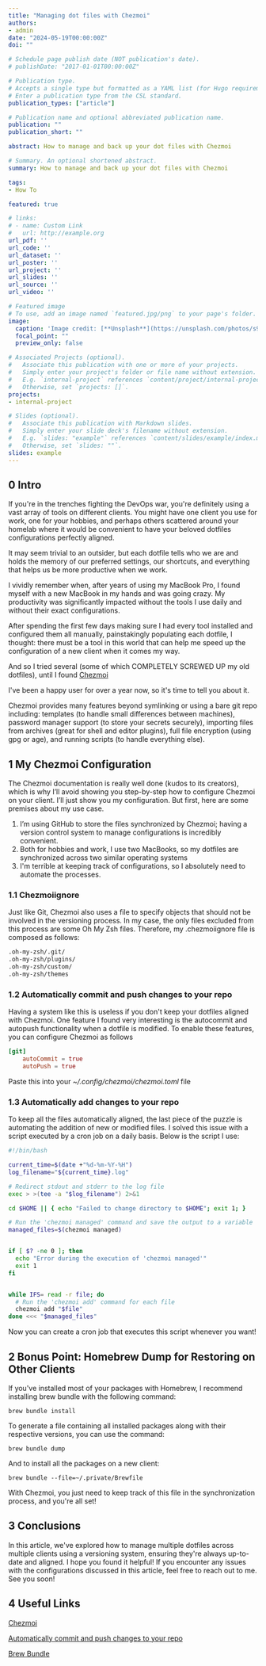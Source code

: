 ```yaml
---
title: "Managing dot files with Chezmoi"
authors:
- admin
date: "2024-05-19T00:00:00Z"
doi: ""

# Schedule page publish date (NOT publication's date).
# publishDate: "2017-01-01T00:00:00Z"

# Publication type.
# Accepts a single type but formatted as a YAML list (for Hugo requirements).
# Enter a publication type from the CSL standard.
publication_types: ["article"]

# Publication name and optional abbreviated publication name.
publication: ""
publication_short: ""

abstract: How to manage and back up your dot files with Chezmoi

# Summary. An optional shortened abstract.
summary: How to manage and back up your dot files with Chezmoi

tags:
- How To

featured: true

# links:
# - name: Custom Link
#   url: http://example.org
url_pdf: ''
url_code: ''
url_dataset: ''
url_poster: ''
url_project: ''
url_slides: ''
url_source: ''
url_video: ''

# Featured image
# To use, add an image named `featured.jpg/png` to your page's folder. 
image:
  caption: 'Image credit: [**Unsplash**](https://unsplash.com/photos/s9CC2SKySJM)'
  focal_point: ""
  preview_only: false

# Associated Projects (optional).
#   Associate this publication with one or more of your projects.
#   Simply enter your project's folder or file name without extension.
#   E.g. `internal-project` references `content/project/internal-project/index.md`.
#   Otherwise, set `projects: []`.
projects:
- internal-project

# Slides (optional).
#   Associate this publication with Markdown slides.
#   Simply enter your slide deck's filename without extension.
#   E.g. `slides: "example"` references `content/slides/example/index.md`.
#   Otherwise, set `slides: ""`.
slides: example
---
```


## 0 Intro

If you're in the trenches fighting the DevOps war, you're definitely using a vast array of tools on different clients. You might have one client you use for work, one for your hobbies, and perhaps others scattered around your homelab where it would be convenient to have your beloved dotfiles configurations perfectly aligned.

It may seem trivial to an outsider, but each dotfile tells who we are and holds the memory of our preferred settings, our shortcuts, and everything that helps us be more productive when we work.

I vividly remember when, after years of using my MacBook Pro, I found myself with a new MacBook in my hands and was going crazy.
My productivity was significantly impacted without the tools I use daily and without their exact configurations.

After spending the first few days making sure I had every tool installed and configured them all manually, painstakingly populating each dotfile, I thought: there must be a tool in this world that can help me speed up the configuration of a new client when it comes my way.

And so I tried several (some of which COMPLETELY SCREWED UP my old dotfiles), until I found  [Chezmoi](https://www.chezmoi.io/)

I've been a happy user for over a year now, so it's time to tell you about it.

Chezmoi provides many features beyond symlinking or using a bare git repo including: templates (to handle small differences between machines), password manager support (to store your secrets securely), importing files from archives (great for shell and editor plugins), full file encryption (using gpg or age), and running scripts (to handle everything else).

## 1 My Chezmoi Configuration

The Chezmoi documentation is really well done (kudos to its creators), which is why I’ll avoid showing you step-by-step how to configure Chezmoi on your client. I’ll just show you my configuration. But first, here are some premises about my use case.

1. I’m using GitHub to store the files synchronized by Chezmoi; having a version control system to manage configurations is incredibly convenient.
2. Both for hobbies and work, I use two MacBooks, so my dotfiles are synchronized across two similar operating systems
3. I'm terrible at keeping track of configurations, so I absolutely need to automate the processes.


### 1.1 Chezmoiignore

Just like Git, Chezmoi also uses a file to specify objects that should not be involved in the versioning process. In my case, the only files excluded from this process are some Oh My Zsh files. Therefore, my .chezmoiignore file is composed as follows:

```bash
.oh-my-zsh/.git/
.oh-my-zsh/plugins/
.oh-my-zsh/custom/
.oh-my-zsh/themes
```

### 1.2 Automatically commit and push changes to your repo


Having a system like this is useless if you don't keep your dotfiles aligned with Chezmoi. One feature I found very interesting is the autocommit and autopush functionality when a dotfile is modified. To enable these features, you can configure Chezmoi as follows

```toml
[git]
    autoCommit = true
    autoPush = true
```

Paste this into your *~/.config/chezmoi/chezmoi.toml* file

### 1.3 Automatically add changes to your repo

To keep all the files automatically aligned, the last piece of the puzzle is automating the addition of new or modified files. I solved this issue with a script executed by a cron job on a daily basis. Below is the script I use:

```bash
#!/bin/bash

current_time=$(date +"%d-%m-%Y-%H")
log_filename="${current_time}.log"

# Redirect stdout and stderr to the log file
exec > >(tee -a "$log_filename") 2>&1

cd $HOME || { echo "Failed to change directory to $HOME"; exit 1; }

# Run the 'chezmoi managed' command and save the output to a variable
managed_files=$(chezmoi managed)


if [ $? -ne 0 ]; then
  echo "Error during the execution of 'chezmoi managed'"
  exit 1
fi


while IFS= read -r file; do
  # Run the 'chezmoi add' command for each file
  chezmoi add "$file"
done <<< "$managed_files"

```

Now you can create a cron job that executes this script whenever you want!


## 2 Bonus Point: Homebrew Dump for Restoring on Other Clients

If you've installed most of your packages with Homebrew, I recommend installing brew bundle with the following command:

```brew bundle install```

To generate a file containing all installed packages along with their respective versions, you can use the command:

```brew bundle dump```

And to install all the packages on a new client:

```brew bundle --file=~/.private/Brewfile```

With Chezmoi, you just need to keep track of this file in the synchronization process, and you're all set!


## 3 Conclusions

In this article, we've explored how to manage multiple dotfiles across multiple clients using a versioning system, ensuring they're always up-to-date and aligned. I hope you found it helpful! If you encounter any issues with the configurations discussed in this article, feel free to reach out to me. See you soon!

## 4 Useful Links

[Chezmoi](https://www.chezmoi.io/)

[Automatically commit and push changes to your repo](https://www.chezmoi.io/user-guide/daily-operations/#automatically-commit-and-push-changes-to-your-repo)

[Brew Bundle](https://gist.github.com/ChristopherA/a579274536aab36ea9966f301ff14f3f)